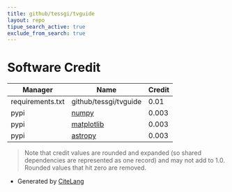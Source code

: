 ```yaml
---
title: github/tessgi/tvguide
layout: repo
tipue_search_active: true
exclude_from_search: true
---
```

# Software Credit

|Manager|Name|Credit|
|-------|----|------|
|requirements.txt|github/tessgi/tvguide|0.01|
|pypi|[numpy](https://www.numpy.org)|0.003|
|pypi|[matplotlib](https://matplotlib.org)|0.003|
|pypi|[astropy](http://astropy.org)|0.003|


> Note that credit values are rounded and expanded (so shared dependencies are represented as one record) and may not add to 1.0. Rounded values that hit zero are removed.


- Generated by [CiteLang](https://github.com/vsoch/citelang)
